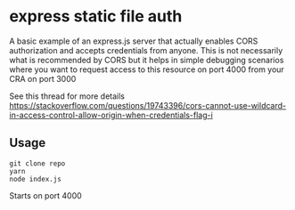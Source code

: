# express static file auth

A basic example of an express.js server that actually enables CORS
authorization and accepts credentials from anyone. This is not necessarily what
is recommended by CORS but it helps in simple debugging scenarios where you
want to request access to this resource on port 4000 from your CRA on port 3000

See this thread for more details
https://stackoverflow.com/questions/19743396/cors-cannot-use-wildcard-in-access-control-allow-origin-when-credentials-flag-i

## Usage

```
git clone repo
yarn
node index.js
```

Starts on port 4000
